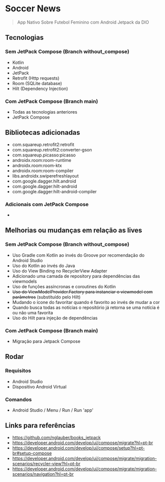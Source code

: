 # Soccer News

> App Nativo Sobre Futebol Feminino com Android Jetpack da DIO

## Tecnologias

### Sem JetPack Compose (Branch without_compose)

- Kotlin
- Android
- JetPack
- Retrofit (Http requests)
- Room (SQLite database)
- Hilt (Dependency Injection)

### Com JetPack Compose (Branch main)

- Todas as tecnologias anteriores
- JetPack Compose

## Bibliotecas adicionadas

- com.squareup.retrofit2:retrofit
- com.squareup.retrofit2:converter-gson
- com.squareup.picasso:picasso
- androidx.room:room-runtime
- androidx.room:room-ktx
- androidx.room:room-compiler
- libs.androidx.swiperefreshlayout
- com.google.dagger.hilt.android
- com.google.dagger:hilt-android
- com.google.dagger:hilt-android-compiler

### Adicionais com JetPack Compose

- 

## Melhorias ou mudanças em relação as lives

### Sem JetPack Compose (Branch without_compose)

- Uso Gradle com Kotlin ao invés do Groove por recomendação do Android Studio
- Uso do Kotlin ao invés do Java
- Uso do View Binding no RecyclerView Adapter
- Adicionado uma camada de repository para dependências das viewmodels
- Uso de funções assíncronas e coroutines do Kotlin
- ~~Uso do ViewModelProvider.Factory para instanciar o viewmodel com parâmetros~~ (substituído pelo Hilt)
- Mudando o ícone do favoritar quando é favorito ao invés de mudar a cor
- Quando busca todas as notícias o repositório já retorna se uma notícia é ou não uma favorita
- Uso do Hilt para injeção de dependências

### Com JetPack Compose (Branch main)

- Migração para Jetpack Compose

## Rodar

### Requisitos

- Android Studio
- Dispositivo Android Virtual

### Comandos

- Android Studio / Menu / Run / Run 'app'

## Links para referências

- https://github.com/nglauber/books_jetpack
- https://developer.android.com/develop/ui/compose/migrate?hl=pt-br
- https://developer.android.com/develop/ui/compose/setup?hl=pt-br#setup-compose
- https://developer.android.com/develop/ui/compose/migrate/migration-scenarios/recycler-view?hl=pt-br
- https://developer.android.com/develop/ui/compose/migrate/migration-scenarios/navigation?hl=pt-br
